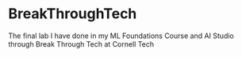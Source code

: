 # BreakThroughTech
The final lab I have done in my ML Foundations Course and AI Studio through Break Through Tech at Cornell Tech
